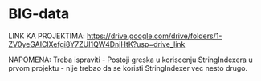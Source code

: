 # BIG-data

 LINK KA PROJEKTIMA: https://drive.google.com/drive/folders/1-ZV0yeGAIClXefgi8Y7ZUI1QW4DnjHtK?usp=drive_link

 
 NAPOMENA: Treba ispraviti - Postoji greska u koriscenju StringIndexera u prvom projektu - nije trebao da se koristi StringIndexer vec nesto drugo. 
